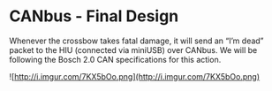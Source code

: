 # CANbus - Final Design #

Whenever the crossbow takes fatal damage, it will send an “I’m dead” packet to the HIU (connected via miniUSB) over CANbus. We will be following the Bosch 2.0 CAN specifications for this action.

![http://i.imgur.com/7KX5bOo.png](http://i.imgur.com/7KX5bOo.png)